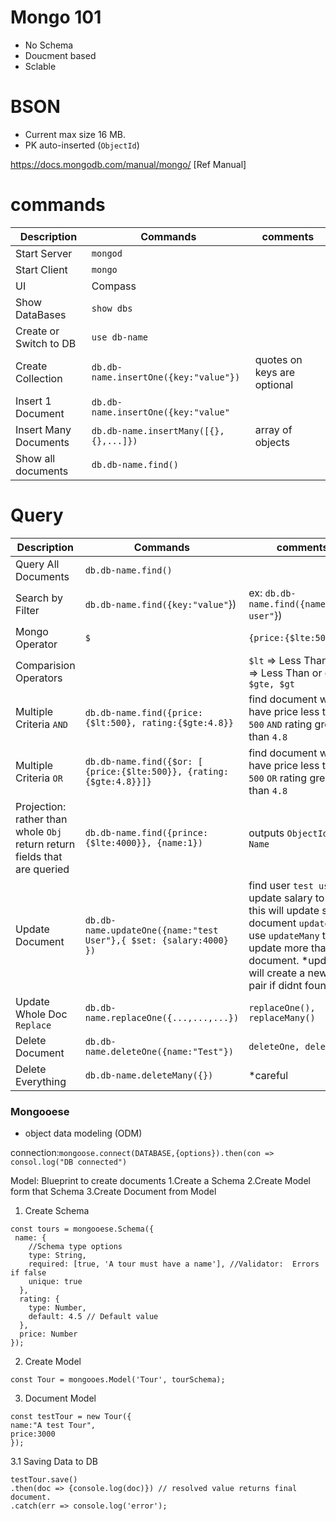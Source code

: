 # Mongo 101

- No Schema
- Doucment based
- Sclable

# BSON

- Current max size 16 MB.
- PK auto-inserted (`ObjectId`)

https://docs.mongodb.com/manual/mongo/ [Ref Manual]

# commands

| Description            | Commands                              | comments                    |
| ---------------------- | ------------------------------------- | --------------------------- |
| Start Server           | `mongod`                              |
| Start Client           | `mongo`                               |
| UI                     | Compass                               |                             |
| Show DataBases         | `show dbs`                            |
| Create or Switch to DB | `use db-name`                         |
| Create Collection      | `db.db-name.insertOne({key:"value"})` | quotes on keys are optional |
| Insert 1 Document      | `db.db-name.insertOne({key:"value"`   |                             |
| Insert Many Documents  | `db.db-name.insertMany([{},{},...]})` | array of objects            |
| Show all documents     | `db.db-name.find()`                   |                             |

# Query

| Description                                                               | Commands                                                            | comments                                                                                                                                                                                        |
| ------------------------------------------------------------------------- | ------------------------------------------------------------------- | ----------------------------------------------------------------------------------------------------------------------------------------------------------------------------------------------- |
| Query All Documents                                                       | `db.db-name.find()`                                                 |                                                                                                                                                                                                 |
| Search by Filter                                                          | `db.db-name.find({key:"value"`})                                    | ex: `db.db-name.find({name:"test user"`})                                                                                                                                                       |
| Mongo Operator                                                            | `$`                                                                 | `{price:{$lte:500}}`                                                                                                                                                                            |
| Comparision Operators                                                     |                                                                     | `$lt` => Less Than `$lte` => Less Than or qual , `$gte, $gt`                                                                                                                                    |
| Multiple Criteria `AND`                                                   | `db.db-name.find({price:{$lt:500}, rating:{$gte:4.8}}`              | find document which have price less than `500` `AND` rating greater than `4.8`                                                                                                                  |
| Multiple Criteria `OR`                                                    | `db.db-name.find({$or: [ {price:{$lte:500}}, {rating:{$gte:4.8}}]}` | find document which have price less than `500` `OR` rating greater than `4.8`                                                                                                                   |
| Projection: rather than whole `Obj` return return fields that are queried | `db.db-name.find({prince:{$lte:4000}}, {name:1})`                   | outputs `ObjectId, Name`                                                                                                                                                                        |
| Update Document                                                           | `db.db-name.updateOne({name:"test User"},{ $set: {salary:4000} })`  | find user `test user` update salary to `4000` this will update single document `updateOne` use `updateMany` to update more than One document. \*update will create a new KV pair if didnt found |
| Update Whole Doc `Replace`                                                | `db.db-name.replaceOne({...,...,...})`                              | `replaceOne(), replaceMany()`                                                                                                                                                                   |
| Delete Document                                                           | `db.db-name.deleteOne({name:"Test"})`                               | `deleteOne, deleteMany`                                                                                                                                                                         |
| Delete Everything                                                         | `db.db-name.deleteMany({})`                                         | \*careful                                                                                                                                                                                       |


### Mongooese
- object data modeling (ODM)

connection:`mongoose.connect(DATABASE,{options}).then(con => consol.log("DB connected")`

Model: Blueprint to create documents
1.Create a Schema
2.Create Model form that Schema
3.Create Document from Model

1. Create Schema
```
const tours = mongooese.Schema({
 name: {
    //Schema type options
    type: String,
    required: [true, 'A tour must have a name'], //Validator:  Errors if false
    unique: true
  },
  rating: {
    type: Number,
    default: 4.5 // Default value
  },
  price: Number
});
```
2. Create Model
```
const Tour = mongooes.Model('Tour', tourSchema);
```
3. Document Model
```
const testTour = new Tour({
name:"A test Tour",
price:3000
});
```
3.1 Saving Data to DB
```
testTour.save()
.then(doc => {console.log(doc)}) // resolved value returns final document.
.catch(err => console.log('error');
```


